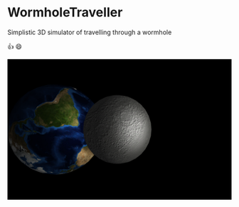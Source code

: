 # WormholeTraveller
Simplistic 3D simulator of travelling through a wormhole

:+1: :smile:

![alt text](https://raw.githubusercontent.com/ori0nd/WormholeTraveller/master/screenshot.png "Logo Title Text 1")
